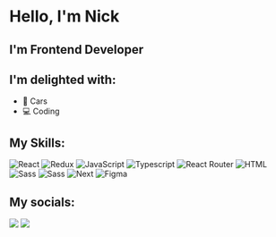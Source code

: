 # Hello, I'm Nick

## I'm Frontend Developer


## I'm delighted with:

<ul>
<li>🚗 Cars</li>
<li>💻 Coding</li>

</ul>


## My Skills:

<div>
<img alt="React" src="https://img.shields.io/badge/React-20232A?style=for-the-badge&logo=react&logoColor=61DAFB"/>
<img alt="Redux" src="https://img.shields.io/badge/Redux-593D88?style=for-the-badge&logo=redux&logoColor=white"/>
<img alt="JavaScript" src="https://img.shields.io/badge/JavaScript-323330?style=for-the-badge&logo=javascript&logoColor=F7DF1E"/>
<img alt="Typescript" src="https://img.shields.io/badge/TypeScript-007ACC?style=for-the-badge&logo=typescript&logoColor=white"/>
<img alt="React Router" src="https://img.shields.io/badge/React_Router-CA4245?style=for-the-badge&logo=react-router&logoColor=white"/>
<img alt="HTML" src="https://img.shields.io/badge/html5-%23E34F26.svg?style=for-the-badge&logo=html5&logoColor=white"/>
<img alt="Sass" src="https://img.shields.io/badge/Sass-CC6699?style=for-the-badge&logo=sass&logoColor=white"/>
<img alt="Sass" src="https://img.shields.io/badge/github-%23121011.svg?style=for-the-badge&logo=github&logoColor=white"/>
<img alt="Next" src="https://img.shields.io/badge/next.js-000000?style=for-the-badge&logo=nextdotjs&logoColor=white"/>
  <img alt="Figma" src="https://img.shields.io/badge/Figma-F24E1E?style=for-the-badge&logo=figma&logoColor=white"/>
</div>


## My socials:

<a href="https://t.me/Dragonek"><img src="https://img.shields.io/badge/Telegram-2CA5E0?style=for-the-badge&logo=telegram&logoColor=white"></img></a>
<a href="https://hh.ru/resume/6b077684ff0900c61c0039ed1f376f69417748"><img src="https://img.shields.io/badge/-HeadHunter-0088cc?style=for-the-badge&logo=Hypothesis&logoColor=white&color=red"></img></a>




